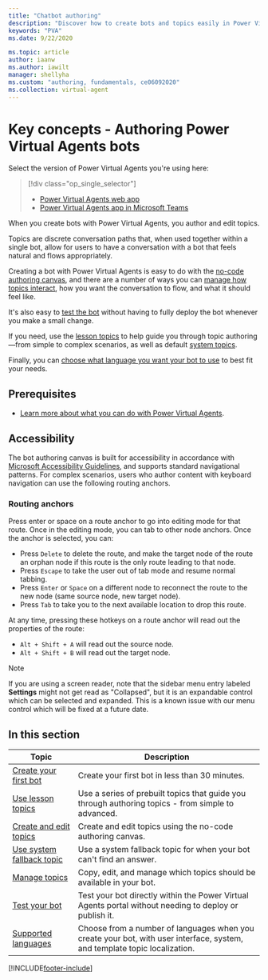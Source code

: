 ```yaml
---
title: "Chatbot authoring"
description: "Discover how to create bots and topics easily in Power Virtual Agents with no coding or long deployment times."
keywords: "PVA"
ms.date: 9/22/2020

ms.topic: article
author: iaanw
ms.author: iawilt
manager: shellyha
ms.custom: "authoring, fundamentals, ce06092020"
ms.collection: virtual-agent
---
```


# Key concepts - Authoring Power Virtual Agents bots

Select the version of Power Virtual Agents you're using here:

> [!div class="op_single_selector"]
>
> - [Power Virtual Agents web app](authoring-fundamentals.md)
> - [Power Virtual Agents app in Microsoft Teams](teams/authoring-fundamentals-teams.md)

When you create bots with Power Virtual Agents, you author and edit topics.

Topics are discrete conversation paths that, when used together within a single bot, allow for users to have a conversation with a bot that feels natural and flows appropriately.

Creating a bot with Power Virtual Agents is easy to do with the [no-code authoring canvas](authoring-create-edit-topics.md), and there are a number of ways you can [manage how topics interact](authoring-topic-management.md), how you want the conversation to flow, and what it should feel like.

It's also easy to [test the bot](authoring-test-bot.md) without having to fully deploy the bot whenever you make a small change.

If you need, use the [lesson topics](authoring-template-topics.md) to help guide you through topic authoring&mdash;from simple to complex scenarios, as well as default [system topics](authoring-system-topics.md).

Finally, you can [choose what language you want your bot to use](authoring-language-support.md) to best fit your needs.

## Prerequisites

- [Learn more about what you can do with Power Virtual Agents](fundamentals-what-is-power-virtual-agents.md).

## Accessibility

The bot authoring canvas is built for accessibility in accordance with [Microsoft Accessibility Guidelines](https://www.microsoft.com/accessibility/), and supports standard navigational patterns. For complex scenarios, users who author content with keyboard navigation can use the following routing anchors.

### Routing anchors

Press enter or space on a route anchor to go into editing mode for that route. Once in the editing mode, you can tab to other node anchors. Once the anchor is selected, you can:

- Press ```Delete``` to delete the route, and make the target node of the route an orphan node if this route is the only route leading to that node.
- Press ```Escape``` to take the user out of tab mode and resume normal tabbing.
- Press ```Enter``` or ```Space``` on a different node to reconnect the route to the new node (same source node, new target node).
- Press ```Tab``` to take you to the next available location to drop this route.

At any time, pressing these hotkeys on a route anchor will read out the properties of the route:

- ```Alt + Shift + A``` will read out the source node.
- ```Alt + Shift + B``` will read out the target node.

> [!NOTE]
> If you are using a screen reader, note that the sidebar menu entry labeled **Settings** might not get read as "Collapsed", but it is an expandable control which can be selected and expanded. This is a known issue with our menu control which will be fixed at a future date.

## In this section

| Topic                                                           | Description                                                                                                               |
| --------------------------------------------------------------- | ------------------------------------------------------------------------------------------------------------------------- |
| [Create your first bot](authoring-first-bot.md)                 | Create your first bot in less than 30 minutes.                                                                            |
| [Use lesson topics](authoring-template-topics.md)               | Use a series of prebuilt topics that guide you through authoring topics - from simple to advanced.                        |
| [Create and edit topics](authoring-create-edit-topics.md)       | Create and edit topics using the no-code authoring canvas.                                                                |
| [Use system fallback topic](authoring-system-fallback-topic.md) | Use a system fallback topic for when your bot can't find an answer.                                                       |
| [Manage topics](authoring-topic-management.md)                  | Copy, edit, and manage which topics should be available in your bot.                                                      |
| [Test your bot](authoring-test-bot.md)                          | Test your bot directly within the Power Virtual Agents portal without needing to deploy or publish it.                    |
| [Supported languages](authoring-language-support.md)            | Choose from a number of languages when you create your bot, with user interface, system, and template topic localization. |

[!INCLUDE[footer-include](includes/footer-banner.md)]
